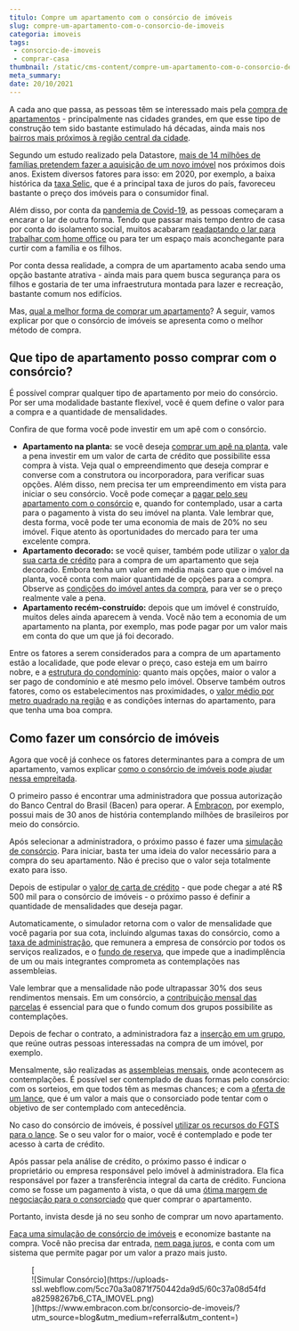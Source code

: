 ```yaml
---
titulo: Compre um apartamento com o consórcio de imóveis
slug: compre-um-apartamento-com-o-consorcio-de-imoveis
categoria: imoveis
tags:
 - consorcio-de-imoveis
 - comprar-casa
thumbnail: /static/cms-content/compre-um-apartamento-com-o-consorcio-de-imoveis.jpg
meta_summary: 
date: 20/10/2021
---
```

A cada ano que passa, as pessoas têm se interessado mais pela [compra de apartamentos](https://www.embracon.com.br/imoveis/comprar-apartamento-consorcio) - principalmente nas cidades grandes, em que esse tipo de construção tem sido bastante estimulado há décadas, ainda mais nos [bairros mais próximos à região central da cidade](https://www.embracon.com.br/blog/saiba-o-que-considerar-ao-escolher-um-bairro-para-morar).

Segundo um estudo realizado pela Datastore, [mais de 14 milhões de famílias pretendem fazer a aquisição de um novo imóvel](https://imoveis.estadao.com.br/compra/mercado-imobiliario-no-brasil-pode-crescer-ate-30-este-ano/) nos próximos dois anos. Existem diversos fatores para isso: em 2020, por exemplo, a baixa histórica da [taxa Selic](https://www.embracon.com.br/blog/entenda-a-importancia-da-taxa-selic-e-da-inflacao), que é a principal taxa de juros do país, favoreceu bastante o preço dos imóveis para o consumidor final.

Além disso, por conta da [pandemia de Covid-19](https://www.embracon.com.br/blog/35-coisas-para-fazer-quando-a-pandemia-passar), as pessoas começaram a encarar o lar de outra forma. Tendo que passar mais tempo dentro de casa por conta do isolamento social, muitos acabaram [readaptando o lar para trabalhar com home office](https://www.embracon.com.br/blog/home-office-5-dicas-para-manter-o-cantinho-de-trabalho-organizado) ou para ter um espaço mais aconchegante para curtir com a família e os filhos.

Por conta dessa realidade, a compra de um apartamento acaba sendo uma opção bastante atrativa - ainda mais para quem busca segurança para os filhos e gostaria de ter uma infraestrutura montada para lazer e recreação, bastante comum nos edifícios.

Mas, [qual a melhor forma de comprar um apartamento](https://www.embracon.com.br/blog/8-dicas-compra-primeiro-imovel)? A seguir, vamos explicar por que o consórcio de imóveis se apresenta como o melhor método de compra.

Que tipo de apartamento posso comprar com o consórcio? 
-------------------------------------------------------

É possível comprar qualquer tipo de apartamento por meio do consórcio. Por ser uma modalidade bastante flexível, você é quem define o valor para a compra e a quantidade de mensalidades.

Confira de que forma você pode investir em um apê com o consórcio.

- **Apartamento na planta:** se você deseja [comprar um apê na planta](https://www.embracon.com.br/blog/saiba-como-comprar-apartamento-na-planta-com-consorcio), vale a pena investir em um valor de carta de crédito que possibilite essa compra à vista. Veja qual o empreendimento que deseja comprar e converse com a construtora ou incorporadora, para verificar suas opções. Além disso, nem precisa ter um empreendimento em vista para iniciar o seu consórcio. Você pode começar a [pagar pelo seu apartamento com o consórcio](https://www.embracon.com.br/blog/o-que-analisar-antes-de-comprar-um-imovel) e, quando for contemplado, usar a carta para o pagamento à vista do seu imóvel na planta. Vale lembrar que, desta forma, você pode ter uma economia de mais de 20% no seu imóvel. Fique atento às oportunidades do mercado para ter uma excelente compra.
- **Apartamento decorado:** se você quiser, também pode utilizar o [valor da sua carta de crédito](https://www.embracon.com.br/blog/o-que-e-a-carta-de-credito-como-funciona-e-como-usar) para a compra de um apartamento que seja decorado. Embora tenha um valor em média mais caro que o imóvel na planta, você conta com maior quantidade de opções para a compra. Observe as [condições do imóvel antes da compra](https://www.embracon.com.br/blog/saiba-o-que-levar-em-consideracao-antes-de-comprar-um-imovel), para ver se o preço realmente vale a pena.
- **Apartamento recém-construído:** depois que um imóvel é construído, muitos deles ainda aparecem à venda. Você não tem a economia de um apartamento na planta, por exemplo, mas pode pagar por um valor mais em conta do que um que já foi decorado.

Entre os fatores a serem considerados para a compra de um apartamento estão a localidade, que pode elevar o preço, caso esteja em um bairro nobre, e a [estrutura do condomínio](https://www.embracon.com.br/blog/casa-em-condominio-fechado-quando-e-porque-fazer-esse-investimento): quanto mais opções, maior o valor a ser pago de condomínio e até mesmo pelo imóvel. Observe também outros fatores, como os estabelecimentos nas proximidades, o [valor médio por metro quadrado na região](https://www.embracon.com.br/blog/melhores-cidades-para-viver-com-valores-de-metro-quadrado) e as condições internas do apartamento, para que tenha uma boa compra.

Como fazer um consórcio de imóveis 
-----------------------------------

Agora que você já conhece os fatores determinantes para a compra de um apartamento, vamos explicar [como o consórcio de imóveis pode ajudar nessa empreitada](https://www.embracon.com.br/blog/6-coisas-contratar-consorcio-de-imoveis).

O primeiro passo é encontrar uma administradora que possua autorização do Banco Central do Brasil (Bacen) para operar. A [Embracon](https://www.embracon.com.br/), por exemplo, possui mais de 30 anos de história contemplando milhões de brasileiros por meio do consórcio.

Após selecionar a administradora, o próximo passo é fazer uma [simulação de consórcio](https://www.embracon.com.br/blog/descubra-como-fazer-uma-simulacao-no-consorcio). Para iniciar, basta ter uma ideia do valor necessário para a compra do seu apartamento. Não é preciso que o valor seja totalmente exato para isso.

Depois de estipular o [valor de carta de crédito](https://www.embracon.com.br/blog/tudo-o-que-voce-precisa-saber-sobre-a-carta-de-credito-de-consorcios) - que pode chegar a até R$ 500 mil para o consórcio de imóveis - o próximo passo é definir a quantidade de mensalidades que deseja pagar.

Automaticamente, o simulador retorna com o valor de mensalidade que você pagaria por sua cota, incluindo algumas taxas do consórcio, como a [taxa de administração](https://www.embracon.com.br/blog/como-funciona-a-taxa-de-administracao-de-um-consorcio), que remunera a empresa de consórcio por todos os serviços realizados, e o [fundo de reserva](https://www.embracon.com.br/blog/o-que-e-e-como-funciona-o-fundo-de-reserva), que impede que a inadimplência de um ou mais integrantes comprometa as contemplações nas assembleias.

Vale lembrar que a mensalidade não pode ultrapassar 30% dos seus rendimentos mensais. Em um consórcio, a [contribuição mensal das parcelas](https://www.embracon.com.br/blog/5-dicas-para-pagar-seu-consorcio-sem-preocupacao) é essencial para que o fundo comum dos grupos possibilite as contemplações.

Depois de fechar o contrato, a administradora faz a [inserção em um grupo](https://www.embracon.com.br/blog/como-funciona-um-grupo-de-consorcio), que reúne outras pessoas interessadas na compra de um imóvel, por exemplo.

Mensalmente, são realizadas as [assembleias mensais](https://www.embracon.com.br/blog/assembleia-de-consorcio-como-funciona), onde acontecem as contemplações. É possível ser contemplado de duas formas pelo consórcio: com os sorteios, em que todos têm as mesmas chances; e com a [oferta de um lance](https://www.embracon.com.br/blog/como-fazer-oferta-de-lance-em-consorcio), que é um valor a mais que o consorciado pode tentar com o objetivo de ser contemplado com antecedência.

No caso do consórcio de imóveis, é possível [utilizar os recursos do FGTS para o lance](https://www.embracon.com.br/blog/5-passos-para-voce-usar-o-fgts-no-consorcio-imobiliario). Se o seu valor for o maior, você é contemplado e pode ter acesso à carta de crédito.

Após passar pela análise de crédito, o próximo passo é indicar o proprietário ou empresa responsável pelo imóvel à administradora. Ela fica responsável por fazer a transferência integral da carta de crédito. Funciona como se fosse um pagamento à vista, o que dá uma [ótima margem de negociação para o consorciado](https://www.embracon.com.br/blog/4-dicas-para-conseguir-uma-boa-negociacao-na-hora-de-adquirir-o-seu-bem) que quer comprar o apartamento.

Portanto, invista desde já no seu sonho de comprar um novo apartamento.

[Faça uma simulação de consórcio de imóveis](https://www.embracon.com.br/consorcio-de-imoveis) e economize bastante na compra. Você não precisa dar entrada, [nem paga juros](https://www.embracon.com.br/blog/parcela-de-consorcio-tem-juros), e conta com um sistema que permite pagar por um valor a prazo mais justo.

<figure class="w-richtext-figure-type-image w-richtext-align-center">[<div>![Simular Consórcio](https://uploads-ssl.webflow.com/5cc70a3a0871f750442da9d5/60c37a08d54fda82598267b6_CTA_IMOVEL.png)</div>](https://www.embracon.com.br/consorcio-de-imoveis/?utm_source=blog&utm_medium=referral&utm_content=)</figure>
